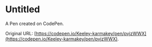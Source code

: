 # Untitled

A Pen created on CodePen.

Original URL: [https://codepen.io/Keeley-karmakey/pen/pvjzWWX](https://codepen.io/Keeley-karmakey/pen/pvjzWWX).

